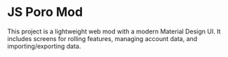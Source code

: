 # JS Poro Mod

This project is a lightweight web mod with a modern Material Design UI. It includes screens for rolling features, managing account data, and importing/exporting data.
